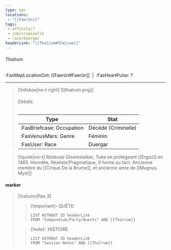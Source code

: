 ```yaml
---
type: npc
locations:
 - "[[Faerûn]]"
tags:
 - affinity/?
 - job/criminelle
 - race/duergar
headerLink: "[[Thalrum#Thalrum]]"
---
```

###### Thalrum
<span class="sub2">:FasMapLocationDot: [[Faerûn#Faerûn]]&nbsp;&nbsp;|&nbsp;&nbsp;:FasHeartPulse: ? </span>
___

> [!infobox|no-t right]
> ![[thalrum.png]]
> ###### Details:
> | Type | Stat |
> | ---- | ---- |
> | :FasBriefcase: Occupation |  Décédé (Criminelle) |
> | :FasVenusMars: Genre | Féminin |
> | :FasUser: Race | Duergar |
<span class="clearfix"></span>

> [!quote|no-t]
> Rôdeuse Gloomstalker, Tuée en protégeant [[Ergoz]] en 1465. 
> Honnête, Réaliste/Pragmatique, 0 honte ou tact.
> Ancienne membre du [[Cirque De la Brume]], et ancienne amie de [[Magnus Myst]]
#### marker
> [!column|flex 3]
>> [!important]- QUÊTE:
>>```dataview
>>LIST WITHOUT ID headerLink
>>FROM "Compendium/Party/Quests" AND [[Thalrum]]
>
>>[!note]- HISTOIRE
>>```dataview
>>LIST WITHOUT ID headerLink
>>FROM "Session Notes" AND [[Thalrum]]
